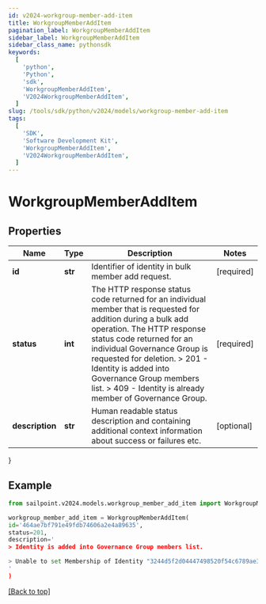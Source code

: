```yaml
---
id: v2024-workgroup-member-add-item
title: WorkgroupMemberAddItem
pagination_label: WorkgroupMemberAddItem
sidebar_label: WorkgroupMemberAddItem
sidebar_class_name: pythonsdk
keywords:
  [
    'python',
    'Python',
    'sdk',
    'WorkgroupMemberAddItem',
    'V2024WorkgroupMemberAddItem',
  ]
slug: /tools/sdk/python/v2024/models/workgroup-member-add-item
tags:
  [
    'SDK',
    'Software Development Kit',
    'WorkgroupMemberAddItem',
    'V2024WorkgroupMemberAddItem',
  ]
---
```


# WorkgroupMemberAddItem

## Properties

| Name | Type | Description | Notes |
| --- | --- | --- | --- |
| **id** | **str** | Identifier of identity in bulk member add request. | [required] |
| **status** | **int** | The HTTP response status code returned for an individual member that is requested for addition during a bulk add operation. The HTTP response status code returned for an individual Governance Group is requested for deletion. > 201 - Identity is added into Governance Group members list. > 409 - Identity is already member of Governance Group. | [required] |
| **description** | **str** | Human readable status description and containing additional context information about success or failures etc. | [optional] |

}

## Example

```python
from sailpoint.v2024.models.workgroup_member_add_item import WorkgroupMemberAddItem

workgroup_member_add_item = WorkgroupMemberAddItem(
id='464ae7bf791e49fdb74606a2e4a89635',
status=201,
description='
> Identity is added into Governance Group members list.

> Unable to set Membership of Identity "3244d5f2d04447498520f54c6789ae33" to Governance Group "f80bba83-98c4-4ec2-81c8-373c00e9663b"; the relationship already exists.
'
)

```

[[Back to top]](#)
